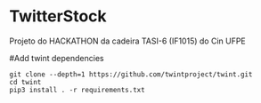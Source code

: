 # TwitterStock
Projeto do HACKATHON da cadeira TASI-6 (IF1015) do Cin UFPE

#Add twint dependencies

```
git clone --depth=1 https://github.com/twintproject/twint.git
cd twint
pip3 install . -r requirements.txt
```
